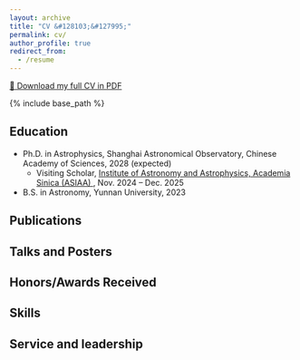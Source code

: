 ```yaml
---
layout: archive
title: "CV &#128103;&#127995;"
permalink: cv/
author_profile: true
redirect_from:
  - /resume
---
```

<a href="../files/CV-Sihong Wu.pdf" target="_blank" rel="noopener noreferrer">&#128196; Download my full CV in PDF</a>

{% include base_path %}
<h2>Education</h2>
<ul>
  <li>
    Ph.D. in Astrophysics, Shanghai Astronomical Observatory, Chinese Academy of Sciences, 2028 (expected)
    <ul>
      <li>
        Visiting Scholar, 
        <a href="https://www.asiaa.sinica.edu.tw/" target="_blank" rel="noopener noreferrer">
        Institute of Astronomy and Astrophysics, Academia Sinica (ASIAA)
        </a>, Nov. 2024 – Dec. 2025
      </li>
    </ul>
  </li>
  <li>B.S. in Astronomy, Yunnan University, 2023</li>
</ul>


  
<h2>Publications</h2>
<ul>
  
</ul>


<h2>Talks and Posters</h2>
<ul>
  
</ul>

<h2>Honors/Awards Received</h2>
<ul>
  
</ul>

<h2>Skills</h2>
<ul>
  
</ul>

<h2>Service and leadership</h2>
<ul>
  
</ul>
